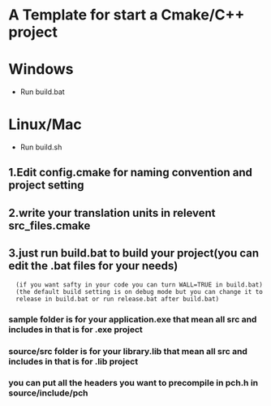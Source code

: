 # A Template for start a Cmake/C++ project 

# Windows
* Run build.bat
# Linux/Mac
* Run build.sh

## 1.Edit config.cmake for naming convention and project setting
## 2.write your translation units in relevent src_files.cmake
## 3.just run build.bat to build your project(you can edit the .bat files for your needs)
      (if you want safty in your code you can turn WALL=TRUE in build.bat)
      (the default build setting is on debug mode but you can change it to 
      release in build.bat or run release.bat after build.bat)
### sample folder is for your application.exe that mean all src and includes in that is for .exe project
### source/src folder is for your library.lib that mean all src and includes in that is for .lib project
### you can put all the headers you want to precompile in pch.h in source/include/pch